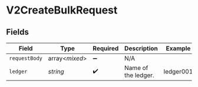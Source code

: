 # V2CreateBulkRequest


## Fields

| Field               | Type                | Required            | Description         | Example             |
| ------------------- | ------------------- | ------------------- | ------------------- | ------------------- |
| `requestBody`       | array<*mixed*>      | :heavy_minus_sign:  | N/A                 |                     |
| `ledger`            | *string*            | :heavy_check_mark:  | Name of the ledger. | ledger001           |